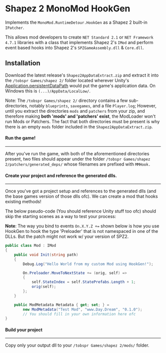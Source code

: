 
# Shapez 2 MonoMod HookGen

Implements the `MonoMod.RuntimeDetour.HookGen` as a Shapez 2 built-in `IPatcher`.

This allows mod developers to create `NET Standard 2.1` or `NET Framework 4.7.1` libraries with a class that implements Shapez 2's `IMod` and perform event based hooks into Shapez 2's `SPZGameAssembly.dll` & `Core.dll`.


## Installation
Download the latest release's `Shapez2AppDataExtract.zip` and extract it into the `/tobspr Games/shapez 2/` folder located wherever Unity's [Application.persistentDataPath](https://docs.unity3d.com/ScriptReference/Application-persistentDataPath.html) would put the game's application data. On Windows this is `(...)/AppData/LocalLow/`.

Note: The `/tobspr Games/shapez 2/` directory contains a few sub-directories, notably `blueprints`, `savegames`, and a file `Player.log`; However, until you extract the directories `mods` and `patchers` from your zip, and therefore making **both 'mods' and 'patchers' exist**, the ModLoader won't run Mods or Patchers. The fact that both directories must be present is why there is an empty `mods` folder included in the `Shapez2AppDataExtract.zip`.

#### Run the game!
---
After you've run the game, with both of the aforementioned directories present, two files should appear under the folder `/tobspr Games/shapez 2/patchers/generated_deps/` whose filenames are prefixed with `MMHook.`

#### Create your project and reference the generated dlls.
---
Once you've got a project setup and references to the generated dlls (and the base games version of those dlls ofc). We can create a mod that hooks existing methods!

The below pseudo-code (You should reference Unity stuff too ofc) should skip the starting scenes as a way to test your process:

**Note**: The way you bind to events `On.X.Y.Z +=` shown below is how you use HookGen to hook the type 'Preloader' that is not namespaced in one of the DLLs. But the patch might not work w/ your version of SPZ2.
```csharp
public class Mod : IMod
{
    public void Init(string path)
    {
        Debug.Log("Hello World from my custom Mod using HookGen!");

        On.Preloader.MoveToNextState += (orig, self) =>
        {
            self.StateIndex = self.StatePrefabs.Length + 1;
            orig(self);
        };
    }

    public ModMetadata Metadata { get; set; } =
        new ModMetadata("Test Mod", "www.Day.Dream", "0.1.0");
        // You should fill in your own information here ofc
}
```

#### Build your project
---
Copy only your output dll to your `/tobspr Games/shapez 2/mods/` folder.
